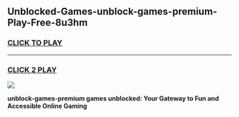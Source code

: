 
## Unblocked-Games-unblock-games-premium-Play-Free-8u3hm
<h3>
<a href="https://premium76.site?title=unblock-games-premium&ref=21A">CLICK TO PLAY</a></h3>
<hr>

<h3>
<a href="https://premium76.site?title=unblock-games-premium&ref=21A">CLICK 2 PLAY</a>
  
</h3>

<a href="https://premium76.site?title=unblock-games-premium&ref=21A"><img src="https://clearcache.store/games.png"></a>


**unblock-games-premium games unblocked: Your Gateway to Fun and Accessible Online Gaming**
